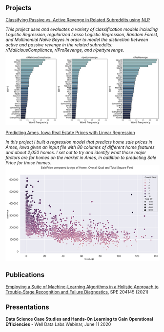 ## Projects

[Classifying Passive vs. Active Revenge in Related Subreddits using NLP](https://github.com/ebsiegs/subreddit_nlp.git)

*This project uses and evaluates a variety of classification models including Logistic Regression, regularized Lasso Logistic Regression, Random Forest, and Multinomial Naïve Bayes in order to model the distinction between active and passive revenge in the related subreddits: r/MaliciousCompliance, r/ProRevenge, and r/pettyrevenge.*
![common words](images/common_words.jpg)

[Predicting Ames, Iowa Real Estate Prices with Linear Regression](https://github.com/ebsiegs/housing_price_prediction)

*In this project I built a regression model that predicts home sale prices in Ames, Iowa given an input file with 80 columns of different home features and about 2,050 homes. I set out to try and identify what those major factors are for homes on the market in Ames, in addition to predicting Sale Price for those homes.*
![overall_qual_age_sqft](images/overall_qual_age_sqft.png)

## Publications

[Employing a Suite of Machine-Learning Algorithms in a Holistic Approach to Trouble-Stage Recognition and Failure Diagnostics.](https://onepetro.org/SPEHFTC/proceedings-abstract/21HFTC/1-21HFTC/461792) SPE 204145 (2021)

## Presentations

**Data Science Case Studies and Hands-On Learning to Gain Operational Efficiencies** - Well Data Labs Webinar, June 11 2020

